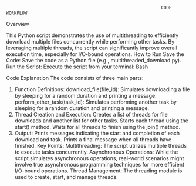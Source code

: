                                                                CODE WORKFLOW

Overview

This Python script demonstrates the use of multithreading to efficiently download multiple files concurrently while performing other tasks. By leveraging multiple threads, the script can significantly improve overall execution time, especially for I/O-bound operations.
How to Run
Save the Code: Save the code as a Python file (e.g., multithreaded_download.py).
Run the Script: Execute the script from your terminal:
 Bash


Code Explanation
The code consists of three main parts:
1. Function Definitions:
download_file(file_id): Simulates downloading a file by sleeping for a random duration and printing a message.
perform_other_task(task_id): Simulates performing another task by sleeping for a random duration and printing a message.
2. Thread Creation and Execution:
Creates a list of threads for file downloads and another list for other tasks.
Starts each thread using the start() method.
Waits for all threads to finish using the join() method.
3. Output:
Prints messages indicating the start and completion of each download and task.
Prints a final message when all threads have finished.
Key Points:
Multithreading: The script utilizes multiple threads to execute tasks concurrently.
Asynchronous Operations: While the script simulates asynchronous operations, real-world scenarios might involve true asynchronous programming techniques for more efficient I/O-bound operations.
Thread Management: The threading module is used to create, start, and manage threads.
